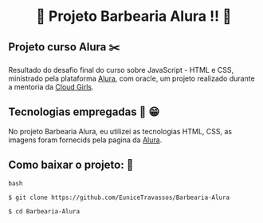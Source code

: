 <h1 align="center"> 👀 Projeto Barbearia Alura ‼️ 📌</h1>

## Projeto curso Alura ✂️


Resultado do desafio final do curso sobre JavaScript - HTML e CSS, ministrado pela plataforma [Alura](https://www.alura.com.br/), com oracle, um projeto realizado durante a mentoria da [Cloud Girls](https://www.cloudgirls.com.br/).


## Tecnologias empregadas 📝 😁

No projeto Barbearia Alura, eu utilizei as tecnologias HTML, CSS, as imagens foram fornecids pela pagina da [Alura](https://www.alura.com.br/).

## Como baixar o projeto: 📁

```
bash

$ git clone https://github.com/EuniceTravassos/Barbearia-Alura

$ cd Barbearia-Alura

```
